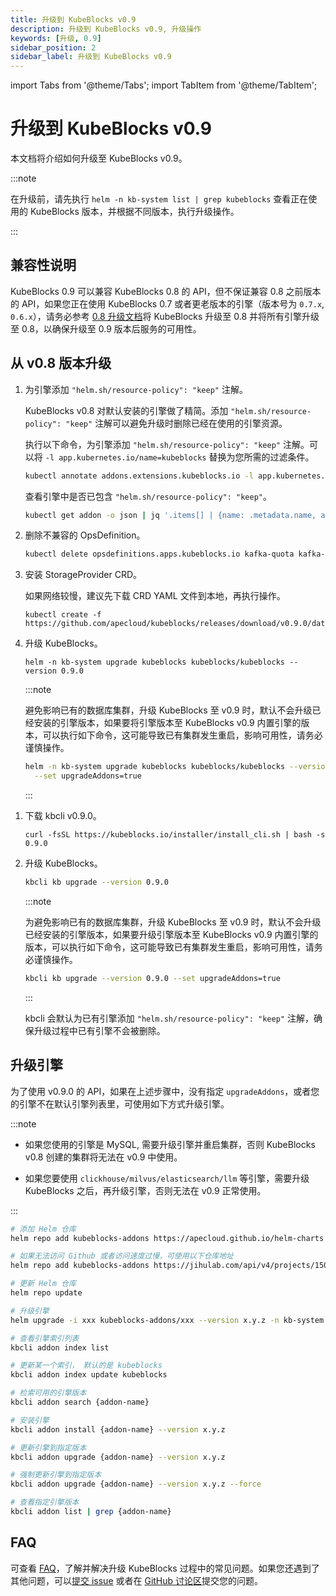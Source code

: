 ```yaml
---
title: 升级到 KubeBlocks v0.9
description: 升级到 KubeBlocks v0.9, 升级操作
keywords: [升级, 0.9]
sidebar_position: 2
sidebar_label: 升级到 KubeBlocks v0.9
---
```


import Tabs from '@theme/Tabs';
import TabItem from '@theme/TabItem';

# 升级到 KubeBlocks v0.9

本文档将介绍如何升级至 KubeBlocks v0.9。

:::note

在升级前，请先执行 `helm -n kb-system list | grep kubeblocks` 查看正在使用的 KubeBlocks 版本，并根据不同版本，执行升级操作。

:::

## 兼容性说明

KubeBlocks 0.9 可以兼容 KubeBlocks 0.8 的 API，但不保证兼容 0.8 之前版本的 API，如果您正在使用 KubeBlocks 0.7 或者更老版本的引擎（版本号为 `0.7.x`, `0.6.x`），请务必参考 [0.8 升级文档](./upgrade-kubeblocks-to-0.8.md)将 KubeBlocks 升级至 0.8 并将所有引擎升级至 0.8，以确保升级至 0.9 版本后服务的可用性。

## 从 v0.8 版本升级

<Tabs>

<TabItem value="Helm" label="Helm" default>

1. 为引擎添加 `"helm.sh/resource-policy": "keep"` 注解。

    KubeBlocks v0.8 对默认安装的引擎做了精简。添加 `"helm.sh/resource-policy": "keep"` 注解可以避免升级时删除已经在使用的引擎资源。

    执行以下命令，为引擎添加 `"helm.sh/resource-policy": "keep"` 注解。可以将 `-l app.kubernetes.io/name=kubeblocks` 替换为您所需的过滤条件。

    ```bash
    kubectl annotate addons.extensions.kubeblocks.io -l app.kubernetes.io/name=kubeblocks helm.sh/resource-policy=keep
    ```

    查看引擎中是否已包含 `"helm.sh/resource-policy": "keep"`。

    ```bash
    kubectl get addon -o json | jq '.items[] | {name: .metadata.name, annotations: .metadata.annotations}'
    ```

2. 删除不兼容的 OpsDefinition。

   ```bash
   kubectl delete opsdefinitions.apps.kubeblocks.io kafka-quota kafka-topic kafka-user-acl switchover
   ```

3. 安装 StorageProvider CRD。

   如果网络较慢，建议先下载 CRD YAML 文件到本地，再执行操作。

    ```shell
    kubectl create -f https://github.com/apecloud/kubeblocks/releases/download/v0.9.0/dataprotection.kubeblocks.io_storageproviders.yaml
    ```

4. 升级 KubeBlocks。

    ```shell
    helm -n kb-system upgrade kubeblocks kubeblocks/kubeblocks --version 0.9.0
    ```

    :::note

    避免影响已有的数据库集群，升级 KubeBlocks 至 v0.9 时，默认不会升级已经安装的引擎版本，如果要将引擎版本至 KubeBlocks v0.9 内置引擎的版本，可以执行如下命令，这可能导致已有集群发生重启，影响可用性，请务必谨慎操作。

    ```bash
    helm -n kb-system upgrade kubeblocks kubeblocks/kubeblocks --version 0.9.0 \
      --set upgradeAddons=true
    ```

    :::

</TabItem>

<TabItem value="kbcli" label="kbcli">

1. 下载 kbcli v0.9.0。

    ```shell
    curl -fsSL https://kubeblocks.io/installer/install_cli.sh | bash -s 0.9.0
    ```

2. 升级 KubeBlocks。

    ```bash
    kbcli kb upgrade --version 0.9.0 
    ```

    :::note

    为避免影响已有的数据库集群，升级 KubeBlocks 至 v0.9 时，默认不会升级已经安装的引擎版本，如果要升级引擎版本至 KubeBlocks v0.9 内置引擎的版本，可以执行如下命令，这可能导致已有集群发生重启，影响可用性，请务必谨慎操作。

    ```bash
    kbcli kb upgrade --version 0.9.0 --set upgradeAddons=true
    ```

    :::

    kbcli 会默认为已有引擎添加 `"helm.sh/resource-policy": "keep"` 注解，确保升级过程中已有引擎不会被删除。

</TabItem>

</Tabs>

## 升级引擎

为了使用 v0.9.0 的 API，如果在上述步骤中，没有指定 `upgradeAddons`，或者您的引擎不在默认引擎列表里，可使用如下方式升级引擎。

:::note

- 如果您使用的引擎是 MySQL, 需要升级引擎并重启集群，否则 KubeBlocks v0.8 创建的集群将无法在 v0.9 中使用。

- 如果您要使用 `clickhouse/milvus/elasticsearch/llm` 等引擎，需要升级 KubeBlocks 之后，再升级引擎，否则无法在 v0.9 正常使用。

:::

<Tabs>

<TabItem value="Helm" label="Helm" default>

```bash
# 添加 Helm 仓库
helm repo add kubeblocks-addons https://apecloud.github.io/helm-charts

# 如果无法访问 Github 或者访问速度过慢，可使用以下仓库地址
helm repo add kubeblocks-addons https://jihulab.com/api/v4/projects/150246/packages/helm/stable

# 更新 Helm 仓库
helm repo update

# 升级引擎
helm upgrade -i xxx kubeblocks-addons/xxx --version x.y.z -n kb-system  
```

</TabItem>

<TabItem value="kbcli" label="kbcli">

```bash
# 查看引擎索引列表
kbcli addon index list

# 更新某一个索引， 默认的是 kubeblocks
kbcli addon index update kubeblocks

# 检索可用的引擎版本
kbcli addon search {addon-name}

# 安装引擎
kbcli addon install {addon-name} --version x.y.z

# 更新引擎到指定版本
kbcli addon upgrade {addon-name} --version x.y.z

# 强制更新引擎到指定版本
kbcli addon upgrade {addon-name} --version x.y.z --force

# 查看指定引擎版本
kbcli addon list | grep {addon-name}
```

</TabItem>

</Tabs>

## FAQ

可查看 [FAQ](./../faq.md)，了解并解决升级 KubeBlocks 过程中的常见问题。如果您还遇到了其他问题，可以[提交 issue](https://github.com/apecloud/kubeblocks/issues/new/choose) 或者在 [GitHub 讨论区](https://github.com/apecloud/kubeblocks/discussions)提交您的问题。
